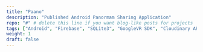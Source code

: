```yaml
---
title: "Paano"
description: "Published Android Panormam Sharing Application"
repo: "#" # delete this line if you want blog-like posts for projects
tags: ["Android", "Firebase", "SQLite3", "GoogleVR SDK", "Cloudinary API"]
weight: 1
draft: false
---
```

